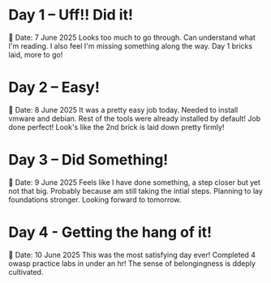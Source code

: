 # Day 1 – Uff!! Did it!
📅 Date: 7 June 2025
 Looks too much to go through. Can understand what I'm reading. I also feel I'm missing something along the way. Day 1 bricks laid, more to go!

 # Day 2 – Easy!
📅 Date: 8 June 2025
It was a pretty easy job today. Needed to install vmware and debian. Rest of the tools were already installed by default! Job done perfect! Look's like the 2nd brick is laid down pretty firmly!

 # Day 3 – Did Something!
📅 Date: 9 June 2025
Feels like I have done something, a step closer but yet not that big. Probably because am still taking the intial steps. Planning to lay foundations stronger. Looking forward to tomorrow. 

# Day 4 - Getting the hang of it!
📅 Date: 10 June 2025
This was the most satisfying day ever! Completed 4 owasp practice labs in under an hr! The sense of belongingness is ddeply cultivated. 